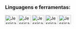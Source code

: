 




<h3 align="left">Linguagens e ferramentas:</h3>
<div style="display: inline_block">
  <img align="center" alt="Jessica-HTML" height="30" width="40" src="https://cdn.jsdelivr.net/gh/devicons/devicon/icons/html5/html5-plain-wordmark.svg">
  <img align="center" alt="Jessica-CSS" height="30" width="40" src="https://cdn.jsdelivr.net/gh/devicons/devicon/icons/css3/css3-plain-wordmark.svg">
  <img align="center" alt="Jessica-JS" height="30" width="40" src="https://cdn.jsdelivr.net/gh/devicons/devicon/icons/javascript/javascript-plain.svg">
  <img align="center" alt="Jessica-JS" height="30" width="40" src="https://cdn.jsdelivr.net/gh/devicons/devicon/icons/typescript/bootstrap-plain.svg">
  <img align="center" alt="Jessica-JS" height="30" width="40" src="https://cdn.jsdelivr.net/gh/devicons/devicon/icons/typescript/typescript-plain.svg">
</div>
